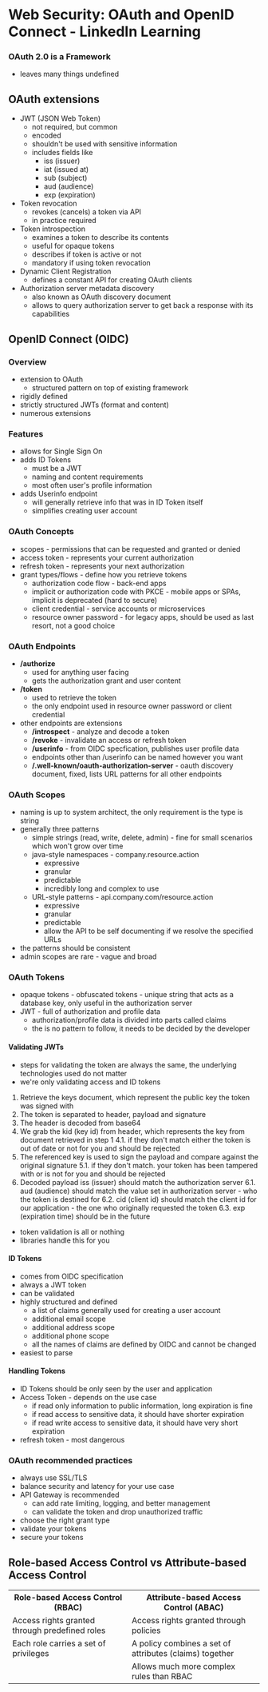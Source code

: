 # Web Security: OAuth and OpenID Connect - LinkedIn Learning

### OAuth 2.0 is a Framework
- leaves many things undefined

## OAuth extensions
- JWT (JSON Web Token)
    - not required, but common
    - encoded
    - shouldn't be used with sensitive information
    - includes fields like
        - iss (issuer)
        - iat (issued at)
        - sub (subject)
        - aud (audience)
        - exp (expiration)
- Token revocation
    - revokes (cancels) a token via API
    - in practice required
- Token introspection
    - examines a token to describe its contents
    - useful for opaque tokens
    - describes if token is active or not
    - mandatory if using token revocation
- Dynamic Client Registration
    - defines a constant API for creating OAuth clients
- Authorization server metadata discovery
    - also known as OAuth discovery document
    - allows to query authorization server to get back a response with its capabilities

## OpenID Connect (OIDC)
### Overview
- extension to OAuth
    - structured pattern on top of existing framework
- rigidly defined
- strictly structured JWTs (format and content)
- numerous extensions

### Features
- allows for Single Sign On
- adds ID Tokens
    - must be a JWT
    - naming and content requirements
    - most often user's profile information
- adds Userinfo endpoint
    - will generally retrieve info that was in ID Token itself
    - simplifies creating user account

### OAuth Concepts
- scopes - permissions that can be requested and granted or denied
- access token - represents your current authorization
- refresh token - represents your next authorization
- grant types/flows - define how you retrieve tokens
    - authorization code flow - back-end apps
    - implicit or authorization code with PKCE - mobile apps or SPAs, implicit is deprecated (hard to secure)
    - client credential - service accounts or microservices
    - resource owner password - for legacy apps, should be used as last resort, not a good choice

### OAuth Endpoints
- **/authorize**
    - used for anything user facing
    - gets the authorization grant and user content
- **/token**
    - used to retrieve the token
    - the only endpoint used in resource owner password or client credential
- other endpoints are extensions
    - **/introspect** - analyze and decode a token
    - **/revoke** - invalidate an access or refresh token
    - **/userinfo** - from OIDC specfication, publishes user profile data
    - endpoints other than /userinfo can be named however you want
    - **/.well-known/oauth-authorization-server** - oauth discovery document, fixed, lists URL patterns for all other endpoints

### OAuth Scopes
- naming is up to system architect, the only requirement is the type is string
- generally three patterns
    - simple strings (read, write, delete, admin) - fine for small scenarios which won't grow over time
    - java-style namespaces - company.resource.action
        - expressive
        - granular
        - predictable
        - incredibly long and complex to use
    - URL-style patterns - api.company.com/resource.action
        - expressive
        - granular
        - predictable
        - allow the API to be self documenting if we resolve the specified URLs
- the patterns should be consistent
- admin scopes are rare - vague and broad

### OAuth Tokens
- opaque tokens - obfuscated tokens - unique string that acts as a database key, only useful in the authorization server
- JWT - full of authorization and profile data
    - authorization/profile data is divided into parts called claims
    - the is no pattern to follow, it needs to be decided by the developer

#### Validating JWTs
- steps for validating the token are always the same, the underlying technologies used do not matter
- we're only validating access and ID tokens

1. Retrieve the keys document, which represent the public key the token was signed with
2. The token is separated to header, payload and signature
3. The header is decoded from base64
4. We grab the kid (key id) from header, which represents the key from document retrieved in step 1
4.1. if they don't match either the token is out of date or not for you and should be rejected
5. The referenced key is used to sign the payload and compare against the original signature
5.1. if they don't match. your token has been tampered with or is not for you and should be rejected
6. Decoded payload iss (issuer) should match the authorization server
6.1.  aud (audience) should match the value set in authorization server - who the token is destined for
6.2. cid (client id) should match the client id for our application - the one who originally requested the token
6.3. exp (expiration time) should be in the future

- token validation is all or nothing
- libraries handle this for you

#### ID Tokens
- comes from OIDC specification
- always a JWT token
- can be validated
- highly structured and defined
    - a list of claims generally used for creating a user account
    - additional email scope
    - additional address scope
    - additional phone scope
    - all the names of claims are defined by OIDC and cannot be changed
- easiest to parse

#### Handling Tokens
- ID Tokens should be only seen by the user and application
- Access Token - depends on the use case
    - if read only information to public information, long expiration is fine
    - if read access to sensitive data, it should have shorter expiration
    - if read write access to sensitive data, it should have very short expiration
- refresh token - most dangerous

### OAuth recommended practices
- always use SSL/TLS
- balance security and latency for your use case
- API Gateway is recommended
    - can add rate limiting, logging, and better management
    - can validate the token and drop unauthorized traffic
- choose the right grant type
- validate your tokens
- secure your tokens

## Role-based Access Control vs Attribute-based Access Control
<table>
    <tr>
        <th>Role-based Access Control (RBAC)</th>
        <th>Attribute-based Access Control (ABAC)</th>
    </tr>
    <tr>
        <td>Access rights granted through predefined roles</td>
        <td>Access rights granted through policies</td>
    </tr>
    <tr>
        <td>Each role carries a set of privileges</td>
        <td>A policy combines a set of attributes (claims) together</td>
    </tr>
    <tr>
        <td></td>
        <td>Allows much more complex rules than RBAC</td>
    </tr>
</table>